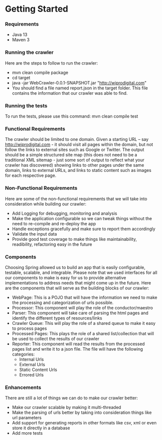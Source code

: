# Getting Started

### Requirements
* Java 13
* Maven 3

### Running the crawler
Here are the steps to follow to run the crawler:
* mvn clean compile package
* cd target
* java -jar WebCrawler-0.0.1-SNAPSHOT.jar "http://wiprodigital.com"
* You should find a file named report.json in the target folder. This file contains the information that our crawler was able to find.

### Running the tests
To run the tests, please use this command: mvn clean compile test

### Functional Requirements
The crawler should be limited to one domain. Given a starting URL – say http://wiprodigital.com - it should visit all pages within the domain, but not follow the links to external sites such as Google or Twitter.
The output should be a simple structured site map (this does not need to be a traditional XML sitemap - just some sort of output to reflect what your crawler has discovered) showing links to other pages under the same domain, links to external URLs, and links to static content such as images for each respective page.

### Non-Functional Requirements
Here are some of the non-functional requirements that we will take into consideration while building our crawler:
* Add Logging for debugging, monitoring and analysis
* Make the application configurable so we can tweak things without the need to re-compile and re-deploy the app
* Handle exceptions gracefully and make sure to report them accordingly
* Validate the input data
* Provide good test coverage to make things like maintainability, readibility, refactoring easy in the future 

### Components
Choosing Spring allowed us to build an app that is easily configurable, testable, scalable, and integrable.
Please note that we used interfaces for all our components to make is easy for us to provide alternative implementations
to address needs that might come up in the future.
Here are the components that will serve as the building blocks of our crawler:
* WebPage: This is a POJO that will have the information we need to make the processing and categorization of urls possible.
* Processor: This component will play the role of the conductor/maestro
* Parser: This component will take care of parsing the html pages and identify the different types of resources/links
* Crawler Queue: This will play the role of a shared queue to make it easy to process pages
* Processed Pages: This plays the role of a shared list/collection that will be used to collect the results of our crawler
* Reporter: This component will read the results from the processed pages list and write it to a json file.
The file will have the following categories:
  * Internal Urls
  * External Urls
  * Static Content Urls
  * Errored Urls
  
### Enhancements
There are still a lot of things we can do to make our crawler better:
* Make our crawler scalable by making it multi-threaded
* Make the parsing of urls better by taking into consideration things like url parameters
* Add support  for generating reports in other formats like csv, xml or even store it directly in a database
* Add more tests

